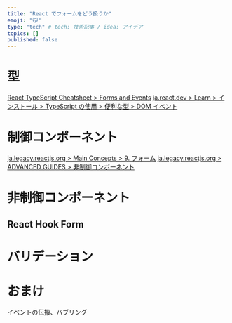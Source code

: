 ```yaml
---
title: "React でフォームをどう扱うか"
emoji: "😽"
type: "tech" # tech: 技術記事 / idea: アイデア
topics: []
published: false
---
```

# 型
[React TypeScript Cheatsheet > Forms and Events](https://react-typescript-cheatsheet.netlify.app/docs/basic/getting-started/forms_and_events/)
[ja.react.dev > Learn > インストール > TypeScript の使用 > 便利な型 > DOM イベント](https://ja.react.dev/learn/typescript#typing-dom-events)

# 制御コンポーネント
[ja.legacy.reactjs.org > Main Concepts > 9. フォーム](https://ja.legacy.reactjs.org/docs/forms.html)
[ja.legacy.reactjs.org > ADVANCED GUIDES > 非制御コンポーネント](https://ja.legacy.reactjs.org/docs/uncontrolled-components.html)

# 非制御コンポーネント
## React Hook Form

# バリデーション


# おまけ
イベントの伝搬、バブリング
